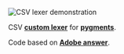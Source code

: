 ![CSV lexer demonstration](https://i.imgur.com/kAfT7so.png)

CSV [**custom lexer**](http://pygments.org/docs/lexerdevelopment/) for [**pygments**](http://pygments.org/).

Code based on [**Adobe answer**](https://stackoverflow.com/a/25508711/5951529).